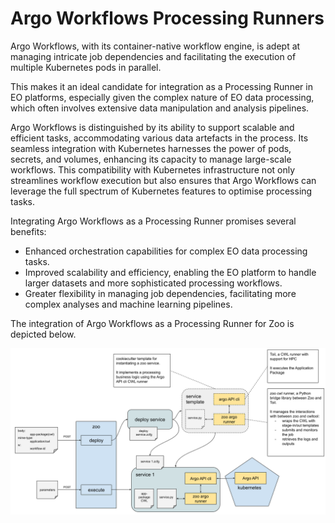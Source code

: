 # Argo Workflows Processing Runners

Argo Workflows, with its container-native workflow engine, is adept at managing intricate job dependencies and facilitating the execution of multiple Kubernetes pods in parallel. 

This makes it an ideal candidate for integration as a Processing Runner in EO platforms, especially given the complex nature of EO data processing, which often involves extensive data manipulation
and analysis pipelines.

Argo Workflows is distinguished by its ability to support scalable and efficient tasks, accommodating various data artefacts in the process. Its seamless integration with Kubernetes
harnesses the power of pods, secrets, and volumes, enhancing its capacity to manage large-scale workflows. This compatibility with Kubernetes infrastructure not only streamlines workflow execution but also ensures that Argo Workflows can leverage the full spectrum of Kubernetes features to optimise processing tasks. 

Integrating Argo Workflows as a Processing Runner promises several benefits:

- Enhanced orchestration capabilities for complex EO data processing tasks.
- Improved scalability and efficiency, enabling the EO platform to handle larger datasets and more sophisticated processing workflows.
- Greater flexibility in managing job dependencies, facilitating more complex analyses and machine learning pipelines.

The integration of Argo Workflows as a Processing Runner for Zoo is depicted below.

![Alt text](../../img/zoo-argo-processing-runner.png "Zoo and Argo Workflows as a Processing Runner")
